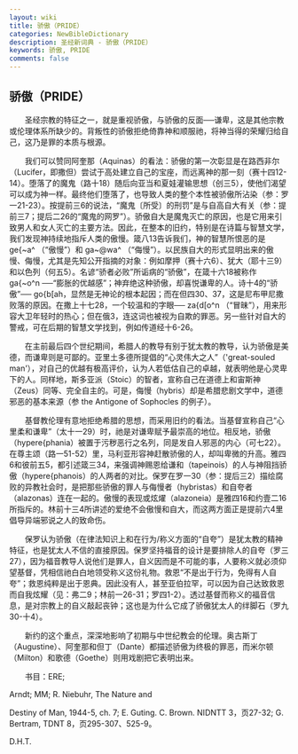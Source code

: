 ```yaml
---
layout: wiki
title: 骄傲（PRIDE）
categories: NewBibleDictionary
description: 圣经新词典 - 骄傲（PRIDE）
keywords: 骄傲, PRIDE
comments: false
---
```


## 骄傲（PRIDE）

　　圣经宗教的特征之一，就是重视骄傲，与骄傲的反面──谦卑，这是其他宗教或伦理体系所缺少的。背叛性的骄傲拒绝倚靠神和顺服祂，将神当得的荣耀归给自己，这乃是罪的本质与根源。

　　我们可以赞同阿奎那（Aquinas）的看法：骄傲的第一次彰显是在路西非尔（Lucifer，即撒但）尝试于高处建立自己的宝座，而远离神的那一刻（赛十四12-14）。堕落了的魔鬼（路十18）随后向亚当和夏娃灌输思想（创三5），使他们渴望可以成为神一样。最终他们堕落了，也导致人类的整个本性被骄傲所沾染（参：罗一21-23）。按提前三6的说法，“魔鬼〔所受〕的刑罚”是与自高自大有关（参：提前三7；提后二26的“魔鬼的网罗”）。骄傲自大是魔鬼灭亡的原因，也是它用来引致男人和女人灭亡的主要方法。因此，在整本的旧约，特别是在诗篇与智慧文学，我们发现神持续地指斥人类的傲慢。箴八13告诉我们，神的智慧所恨恶的是 ge{~a^ （“傲慢”）和 ga~@wa^ （“侮慢”）。以民族自大的形式显明出来的傲慢、侮慢，尤其是先知公开指摘的对象：例如摩押（赛十六6）、犹大（耶十三9）和以色列（何五5）。名谚“骄者必败”所诟病的“骄傲”，在箴十六18被称作 ga{~o^n ──“膨胀的优越感”；神弃绝这种骄傲，却喜悦谦卑的人。诗十4的“骄傲”── go{b[ah，显然是无神论的根本起因；而在但四30、37，这是尼布甲尼撒败落的原因。在撒上十七28，一个较温和的字眼── za{d[o^n （“冒昧”），用来形容大卫年轻时的热心；但在俄3，连这词也被视为自欺的罪恶。另一些针对自大的警戒，可在后期的智慧文学找到，例如传道经十6-26。

　　在主前最后四个世纪期间，希腊人的教导有别于犹太教的教导，认为骄傲是美德，而谦卑则是可鄙的。亚里土多德所提倡的“心灵伟大之人”（'great-souled man'），对自己的优越有极高评价，认为人若低估自己的卓越，就表明他是心灵卑下的人。同样地，斯多亚派（Stoic）的智者，宣称自己在道德上和宙斯神（Zeus）同等、完全自主的。可是，侮慢（hybris）却是希腊悲剧文学中，道德邪恶的基本来源（参 the Antigone of Sophocles 的例子）。

　　基督教伦理有意地拒绝希腊的思想，而采用旧约的看法。当基督宣称自己“心里柔和谦卑”（太十一29）时，祂是对谦卑赋予最崇高的地位。相反地，骄傲（hypere{phania）被置于污秽恶行之名列，同是发自人邪恶的内心（可七22）。在尊主颂（路一51-52）里，马利亚形容神赶散骄傲的人，却叫卑微的升高。雅四6和彼前五5，都引述箴三34，来强调神赐恩给谦和（tapeinois）的人与神阻挡骄傲（hypere{phanois）的人两者的对比。保罗在罗一30（参：提后三2）描绘腐败的异教社会时，是把那些骄傲的罪人与侮慢者（hybristas）和自夸者（alazonas）连在一起的。傲慢的表现或炫燿（alazoneia）是雅四16和约壹二16所指斥的。林前十三4所讲述的爱绝不会傲慢和自大，而这两方面正是提前六4里倡导异端邪说之人的致命伤。

　　保罗认为骄傲（在律法知识上和在行为/称义方面的“自夸”）是犹太教的精神特征，也是犹太人不信的直接原因。保罗坚持福音的设计是要排除人的自夸（罗三27），因为福音教导人说他们是罪人，自义因而是不可能的事，人要称义就必须仰望基督，凭相信祂白白地领受称义这份礼物。救恩“不是出于行为，免得有人自夸”；救恩纯粹是出于恩典。因此没有人，甚至亚伯拉罕，可以因为自己达致救恩而自我炫耀（见：弗二9；林前一26-31；罗四1-2）。透过基督而称义的福音信息，是对宗教上的自义敲起丧钟；这也是为什么它成了骄傲犹太人的绊脚石（罗九30-十4）。

　　新约的这个重点，深深地影响了初期与中世纪教会的伦理。奥古斯丁（Augustine）、阿奎那和但丁（Dante）都描述骄傲为终极的罪恶，而米尔顿（Milton）和歌德（Goethe）则用戏剧把它表明出来。

　　书目：ERE;

Arndt; MM; R. Niebuhr, The Nature and

Destiny of Man, 1944-5, ch. 7; E. Guting. C. Brown. NIDNTT 3，页27-32; G. Bertram, TDNT 8，页295-307、525-9。

D.H.T.








